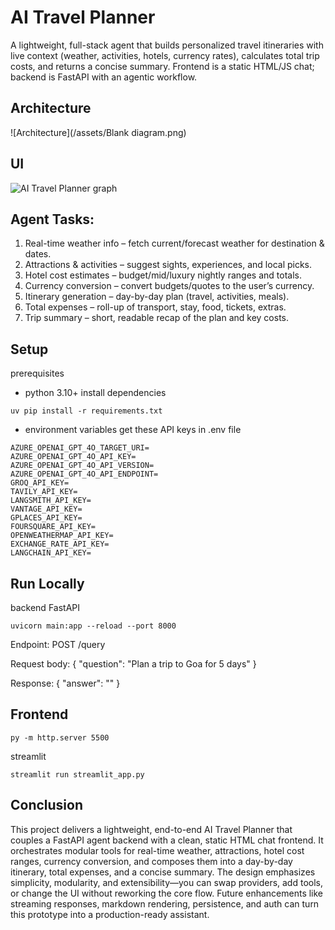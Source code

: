 
# AI Travel Planner

A lightweight, full-stack agent that builds personalized travel itineraries with live context (weather, activities, hotels, currency rates), calculates total trip costs, and returns a concise summary.
Frontend is a static HTML/JS chat; backend is FastAPI with an agentic workflow.

## Architecture
![Architecture](/assets/Blank diagram.png)

## UI
![AI Travel Planner graph](/assets/demo.gif)

## Agent Tasks:

1. Real-time weather info – fetch current/forecast weather for destination & dates.
2. Attractions & activities – suggest sights, experiences, and local picks.
3. Hotel cost estimates – budget/mid/luxury nightly ranges and totals.
4. Currency conversion – convert budgets/quotes to the user’s currency.
5. Itinerary generation – day-by-day plan (travel, activities, meals).
6. Total expenses – roll-up of transport, stay, food, tickets, extras.
7. Trip summary – short, readable recap of the plan and key costs.



## Setup
prerequisites
- python 3.10+ 
install dependencies
```
uv pip install -r requirements.txt 
```
- environment variables 
get these API keys in .env file
```
AZURE_OPENAI_GPT_4O_TARGET_URI=
AZURE_OPENAI_GPT_4O_API_KEY=
AZURE_OPENAI_GPT_4O_API_VERSION=
AZURE_OPENAI_GPT_4O_API_ENDPOINT=
GROQ_API_KEY=
TAVILY_API_KEY=
LANGSMITH_API_KEY=
VANTAGE_API_KEY=
GPLACES_API_KEY=
FOURSQUARE_API_KEY=
OPENWEATHERMAP_API_KEY=
EXCHANGE_RATE_API_KEY=
LANGCHAIN_API_KEY=
```

## Run Locally

backend FastAPI
```
uvicorn main:app --reload --port 8000
```
Endpoint: POST /query

Request body: { "question": "Plan a trip to Goa for 5 days" }

Response: { "answer": "<markdown string>" }

## Frontend 

```
py -m http.server 5500
```
streamlit 
```
streamlit run streamlit_app.py
```


## Conclusion
This project delivers a lightweight, end-to-end AI Travel Planner that couples a FastAPI agent backend with a clean, static HTML chat frontend. It orchestrates modular tools for real-time weather, attractions, hotel cost ranges, currency conversion, and composes them into a day-by-day itinerary, total expenses, and a concise summary. The design emphasizes simplicity, modularity, and extensibility—you can swap providers, add tools, or change the UI without reworking the core flow. Future enhancements like streaming responses, markdown rendering, persistence, and auth can turn this prototype into a production-ready assistant.
